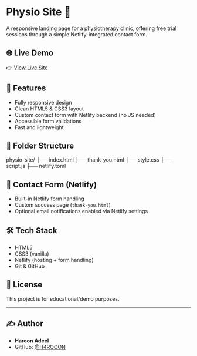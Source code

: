 # Physio Site 🏥

A responsive landing page for a physiotherapy clinic, offering free trial sessions through a simple Netlify-integrated contact form.

## 🌐 Live Demo

👉 [View Live Site](https://physiowithsania.netlify.app/)

## 🚀 Features

- Fully responsive design
- Clean HTML5 & CSS3 layout
- Custom contact form with Netlify backend (no JS needed)
- Accessible form validations
- Fast and lightweight

## 📂 Folder Structure

physio-site/
├── index.html
├── thank-you.html
├── style.css
├── script.js
├── netlify.toml


## 📩 Contact Form (Netlify)

- Built-in Netlify form handling
- Custom success page (`thank-you.html`)
- Optional email notifications enabled via Netlify settings

## 🛠️ Tech Stack

- HTML5
- CSS3 (vanilla)
- Netlify (hosting + form handling)
- Git & GitHub

## 📜 License

This project is for educational/demo purposes.

---

## ✍️ Author

- **Haroon Adeel**
- GitHub: [@H4ROOON](https://github.com/H4ROOON)
